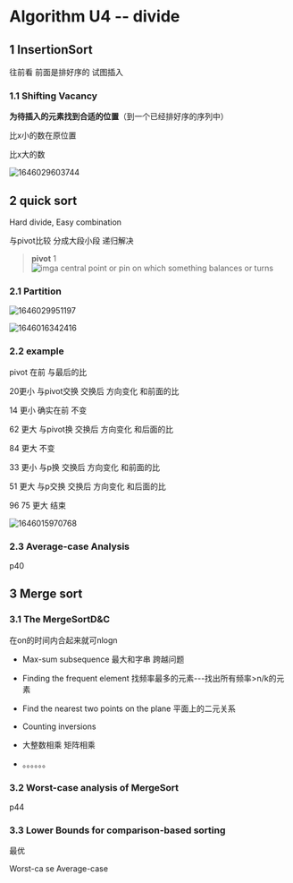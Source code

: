 # Algorithm U4 -- divide

## 1 InsertionSort

往前看 前面是排好序的 试图插入

### 1.1 Shifting Vacancy

**为待插入的元素找到合适的位置**（到一个已经排好序的序列中）

比x小的数在原位置

比x大的数

![1646029603744](C:\Users\Lenovo\AppData\Roaming\Typora\typora-user-images\1646029603744.png)

## 2 quick sort

Hard divide, Easy combination

与pivot比较 分成大段小段 递归解决

> **pivot**  1  
> ![img](file:///C:/Users/Lenovo/AppData/Local/Temp/Lingoes/Translator/lingoes-cn/dict/temp/D4722835273E184582F2D24696A738EA/res_i_95D5C9C1.png)a  central point or pin on which something balances or turns

### 2.1 Partition

![1646029951197](C:\Users\Lenovo\AppData\Roaming\Typora\typora-user-images\1646029951197.png)

![1646016342416](C:\Users\Lenovo\AppData\Roaming\Typora\typora-user-images\1646016342416.png)

### 2.2 example

pivot 在前 与最后的比

20更小 与pivot交换 交换后 方向变化 和前面的比

14 更小 确实在前 不变

62 更大 与pivot换  交换后 方向变化 和后面的比

84 更大 不变

33 更小 与p换 交换后 方向变化 和前面的比

51 更大 与p交换 交换后 方向变化 和后面的比

96 75 更大 结束

![1646015970768](C:\Users\Lenovo\AppData\Roaming\Typora\typora-user-images\1646015970768.png)



### 2.3 Average-case Analysis

p40

## 3 Merge sort

### 3.1 The MergeSortD&C

在on的时间内合起来就可nlogn

- Max-sum subsequence 最大和字串 跨越问题

- Finding the frequent element 找频率最多的元素---找出所有频率>n/k的元素
- Find the nearest two points on the plane 平面上的二元关系

- Counting inversions
- 大整数相乘 矩阵相乘
- 。。。。。。

### 3.2 Worst-case analysis of MergeSort

p44

### 3.3 Lower Bounds for comparison-based sorting

最优

Worst-ca se
Average-case